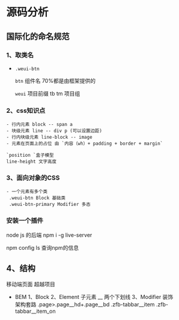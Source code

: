 
# 源码分析

## 国际化的命名规范
### 1、取类名
- `.weui-btn`

   `btn` 组件名 70%都是由框架提供的

   `weui` 项目前缀 tb tm 项目组
### 2、css知识点  
    - 行内元素 block -- span a
    - 块级元素 line -- div p (可以设置边距)
    - 行内块级元素 line-block -- image
    - 元素在页面上的占位 由 `内容（wh）+ padding + border + margin`

    `position `盒子模型
    line-height 文字高度

### 3、面向对象的CSS
    - 一个元素有多个类
     .weui-btn Block 基础类
     .weui-btn-primary Modifier 多态

### 安装一个插件
  node js 的后端
  npm i -g live-server

  npm config ls 查询npm的信息 
## 4、结构
  移动端页面 超越项目
  - BEM 
  1、Block
  2、Element 子元素 __ 两个下划线
  3、Modifier 装饰  
  架构套路
  .page>.page__hd+.page__bd
  .zfb-tabbar__item
    .zfb-tabbar__item_on


